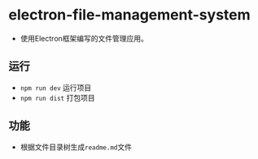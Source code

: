 # electron-file-management-system
- 使用Electron框架编写的文件管理应用。
  
## 运行
- `npm run dev` 运行项目
- `npm run dist` 打包项目

## 功能
- 根据文件目录树生成`readme.md`文件